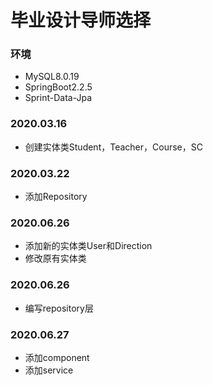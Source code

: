 # 毕业设计导师选择

### 环境

* MySQL8.0.19
* SpringBoot2.2.5
* Sprint-Data-Jpa

### 2020.03.16

* 创建实体类Student，Teacher，Course，SC

### 2020.03.22

* 添加Repository

### 2020.06.26

* 添加新的实体类User和Direction
* 修改原有实体类

### 2020.06.26

* 编写repository层

### 2020.06.27

* 添加component
* 添加service